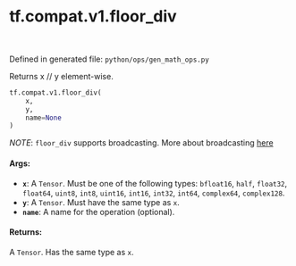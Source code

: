 <div itemscope itemtype="http://developers.google.com/ReferenceObject">
<meta itemprop="name" content="tf.compat.v1.floor_div" />
<meta itemprop="path" content="Stable" />
</div>

# tf.compat.v1.floor_div

<!-- Insert buttons -->

<table class="tfo-notebook-buttons tfo-api" align="left">
</table>

Defined in generated file: `python/ops/gen_math_ops.py`



<!-- Start diff -->
Returns x // y element-wise.

``` python
tf.compat.v1.floor_div(
    x,
    y,
    name=None
)
```



<!-- Placeholder for "Used in" -->

*NOTE*: `floor_div` supports broadcasting. More about broadcasting
[here](http://docs.scipy.org/doc/numpy/user/basics.broadcasting.html)

#### Args:


* <b>`x`</b>: A `Tensor`. Must be one of the following types: `bfloat16`, `half`, `float32`, `float64`, `uint8`, `int8`, `uint16`, `int16`, `int32`, `int64`, `complex64`, `complex128`.
* <b>`y`</b>: A `Tensor`. Must have the same type as `x`.
* <b>`name`</b>: A name for the operation (optional).


#### Returns:

A `Tensor`. Has the same type as `x`.
